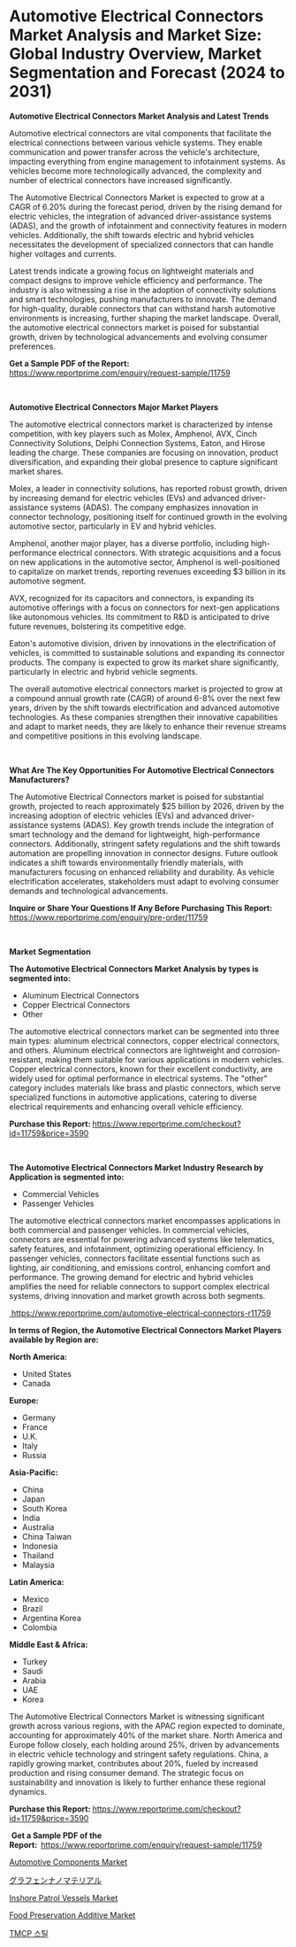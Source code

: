 <p><h1>Automotive Electrical Connectors Market Analysis and Market Size: Global Industry Overview, Market Segmentation and Forecast (2024 to 2031)</h1></p><p><strong>Automotive Electrical Connectors Market Analysis and Latest Trends</strong></p>
<p><p>Automotive electrical connectors are vital components that facilitate the electrical connections between various vehicle systems. They enable communication and power transfer across the vehicle's architecture, impacting everything from engine management to infotainment systems. As vehicles become more technologically advanced, the complexity and number of electrical connectors have increased significantly.</p><p>The Automotive Electrical Connectors Market is expected to grow at a CAGR of 6.20% during the forecast period, driven by the rising demand for electric vehicles, the integration of advanced driver-assistance systems (ADAS), and the growth of infotainment and connectivity features in modern vehicles. Additionally, the shift towards electric and hybrid vehicles necessitates the development of specialized connectors that can handle higher voltages and currents.</p><p>Latest trends indicate a growing focus on lightweight materials and compact designs to improve vehicle efficiency and performance. The industry is also witnessing a rise in the adoption of connectivity solutions and smart technologies, pushing manufacturers to innovate. The demand for high-quality, durable connectors that can withstand harsh automotive environments is increasing, further shaping the market landscape. Overall, the automotive electrical connectors market is poised for substantial growth, driven by technological advancements and evolving consumer preferences.</p></p>
<p><strong>Get a Sample PDF of the Report:&nbsp;</strong> <a href="https://www.reportprime.com/enquiry/request-sample/11759">https://www.reportprime.com/enquiry/request-sample/11759</a></p>
<p>&nbsp;</p>
<p><strong>Automotive Electrical Connectors Major Market Players</strong></p>
<p><p>The automotive electrical connectors market is characterized by intense competition, with key players such as Molex, Amphenol, AVX, Cinch Connectivity Solutions, Delphi Connection Systems, Eaton, and Hirose leading the charge. These companies are focusing on innovation, product diversification, and expanding their global presence to capture significant market shares.</p><p>Molex, a leader in connectivity solutions, has reported robust growth, driven by increasing demand for electric vehicles (EVs) and advanced driver-assistance systems (ADAS). The company emphasizes innovation in connector technology, positioning itself for continued growth in the evolving automotive sector, particularly in EV and hybrid vehicles.</p><p>Amphenol, another major player, has a diverse portfolio, including high-performance electrical connectors. With strategic acquisitions and a focus on new applications in the automotive sector, Amphenol is well-positioned to capitalize on market trends, reporting revenues exceeding $3 billion in its automotive segment.</p><p>AVX, recognized for its capacitors and connectors, is expanding its automotive offerings with a focus on connectors for next-gen applications like autonomous vehicles. Its commitment to R&D is anticipated to drive future revenues, bolstering its competitive edge.</p><p>Eaton's automotive division, driven by innovations in the electrification of vehicles, is committed to sustainable solutions and expanding its connector products. The company is expected to grow its market share significantly, particularly in electric and hybrid vehicle segments.</p><p>The overall automotive electrical connectors market is projected to grow at a compound annual growth rate (CAGR) of around 6-8% over the next few years, driven by the shift towards electrification and advanced automotive technologies. As these companies strengthen their innovative capabilities and adapt to market needs, they are likely to enhance their revenue streams and competitive positions in this evolving landscape.</p></p>
<p>&nbsp;</p>
<p><strong>What Are The Key Opportunities For Automotive Electrical Connectors Manufacturers?</strong></p>
<p><p>The Automotive Electrical Connectors market is poised for substantial growth, projected to reach approximately $25 billion by 2026, driven by the increasing adoption of electric vehicles (EVs) and advanced driver-assistance systems (ADAS). Key growth trends include the integration of smart technology and the demand for lightweight, high-performance connectors. Additionally, stringent safety regulations and the shift towards automation are propelling innovation in connector designs. Future outlook indicates a shift towards environmentally friendly materials, with manufacturers focusing on enhanced reliability and durability. As vehicle electrification accelerates, stakeholders must adapt to evolving consumer demands and technological advancements.</p></p>
<p><strong>Inquire or Share Your Questions If Any Before Purchasing This Report:</strong> <a href="https://www.reportprime.com/enquiry/pre-order/11759">https://www.reportprime.com/enquiry/pre-order/11759</a></p>
<p>&nbsp;</p>
<p><strong>Market Segmentation</strong></p>
<p><strong>The Automotive Electrical Connectors Market Analysis by types is segmented into:</strong></p>
<p><ul><li>Aluminum Electrical Connectors</li><li>Copper Electrical Connectors</li><li>Other</li></ul></p>
<p><p>The automotive electrical connectors market can be segmented into three main types: aluminum electrical connectors, copper electrical connectors, and others. Aluminum electrical connectors are lightweight and corrosion-resistant, making them suitable for various applications in modern vehicles. Copper electrical connectors, known for their excellent conductivity, are widely used for optimal performance in electrical systems. The "other" category includes materials like brass and plastic connectors, which serve specialized functions in automotive applications, catering to diverse electrical requirements and enhancing overall vehicle efficiency.</p></p>
<p><strong>Purchase this Report:&nbsp;</strong><a href="https://www.reportprime.com/checkout?id=11759&price=3590">https://www.reportprime.com/checkout?id=11759&price=3590</a></p>
<p>&nbsp;</p>
<p><strong>The Automotive Electrical Connectors Market Industry Research by Application is segmented into:</strong></p>
<p><ul><li>Commercial Vehicles</li><li>Passenger Vehicles</li></ul></p>
<p><p>The automotive electrical connectors market encompasses applications in both commercial and passenger vehicles. In commercial vehicles, connectors are essential for powering advanced systems like telematics, safety features, and infotainment, optimizing operational efficiency. In passenger vehicles, connectors facilitate essential functions such as lighting, air conditioning, and emissions control, enhancing comfort and performance. The growing demand for electric and hybrid vehicles amplifies the need for reliable connectors to support complex electrical systems, driving innovation and market growth across both segments.</p></p>
<p><a href="https://www.reportprime.com/automotive-electrical-connectors-r11759">&nbsp;https://www.reportprime.com/automotive-electrical-connectors-r11759</a></p>
<p><strong>In terms of Region, the Automotive Electrical Connectors Market Players available by Region are:</strong></p>
<p>
    <p> <strong> North America: </strong>
        <ul>
            <li>United States</li>
            <li>Canada</li>
        </ul>
        </p> 
    <p> <strong> Europe: </strong>
        <ul>
            <li>Germany</li>
            <li>France</li>
            <li>U.K.</li>
            <li>Italy</li>
            <li>Russia</li>
        </ul>
        </p> 
    <p> <strong> Asia-Pacific: </strong>
        <ul>
            <li>China</li>
            <li>Japan</li>
            <li>South Korea</li>
            <li>India</li>
            <li>Australia</li>
            <li>China Taiwan</li>
            <li>Indonesia</li>
            <li>Thailand</li>
            <li>Malaysia</li>
        </ul>
        </p> 
    <p> <strong> Latin America: </strong>
        <ul>
            <li>Mexico</li>
            <li>Brazil</li>
            <li>Argentina Korea</li>
            <li>Colombia</li>
        </ul>
        </p> 
    <p> <strong> Middle East & Africa: </strong>
        <ul>
            <li>Turkey</li>
            <li>Saudi</li>
            <li>Arabia</li>
            <li>UAE</li>
            <li>Korea</li>
        </ul>
    </p>
    </p>
<p><p>The Automotive Electrical Connectors Market is witnessing significant growth across various regions, with the APAC region expected to dominate, accounting for approximately 40% of the market share. North America and Europe follow closely, each holding around 25%, driven by advancements in electric vehicle technology and stringent safety regulations. China, a rapidly growing market, contributes about 20%, fueled by increased production and rising consumer demand. The strategic focus on sustainability and innovation is likely to further enhance these regional dynamics.</p></p>
<p><strong>Purchase this Report: </strong><a href="https://www.reportprime.com/checkout?id=11759&price=3590">https://www.reportprime.com/checkout?id=11759&price=3590</a></p>
<p>&nbsp;<strong>Get a Sample PDF of the Report:&nbsp;&nbsp;</strong><a href="https://www.reportprime.com/enquiry/request-sample/11759">https://www.reportprime.com/enquiry/request-sample/11759</a></p>
<p><strong></strong></p>
<p><p><a href="https://github.com/AKSHATREPORTPRIME/Market-Research-Report-List-6/blob/main/automotive-components-market.md">Automotive Components Market</a></p><p><a href="https://medium.com/@vedakuvlis2023/%E3%82%B0%E3%83%A9%E3%83%95%E3%82%A7%E3%83%B3%E3%83%8A%E3%83%8E%E3%83%9E%E3%83%86%E3%83%AA%E3%82%A2%E3%83%AB%E7%94%A3%E6%A5%AD%E3%82%BB%E3%82%AF%E3%82%BF%E3%83%BC-%E5%B8%82%E5%A0%B4%E3%81%AE%E5%8B%95%E5%90%91%E3%81%A8%E6%9C%AA%E6%9D%A5%E3%81%AE%E3%82%B7%E3%83%8A%E3%83%AA%E3%82%AA-2024-2031-20568a29629d">グラフェンナノマテリアル</a></p><p><a href="https://medium.com/@sagorhossaincs33_80453/inshore-patrol-vessels-market-a-global-and-regional-analysis-2024-2031-6504ab19f469">Inshore Patrol Vessels Market</a></p><p><a href="https://issuu.com/reportprime-2/docs/food-preservation-additive-market-s_dbe09207b6f8a0">Food Preservation Additive Market</a></p><p><a href="https://medium.com/@fitzwjpcorke/2024%EB%85%84%EB%B6%80%ED%84%B0-2031%EB%85%84%EA%B9%8C%EC%A7%80-tmcp-%EA%B0%95%EC%9E%AC-%EC%8B%9C%EC%9E%A5-%EC%A0%90%EC%9C%A0%EC%9C%A8-%EB%B0%8F-%EA%B2%BD%EC%9F%81-%EA%B5%AC%EB%8F%84%EC%97%90-%EB%8C%80%ED%95%9C-%ED%86%B5%EC%B0%B0%EB%A0%A5-14a11e7d3a61">TMCP 스틸</a></p></p>